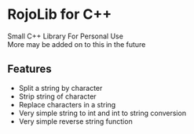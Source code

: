 # RojoLib for C++
Small C++ Library For Personal Use <br>
More may be added on to this in the future

## Features
* Split a string by character
* Strip string of character
* Replace characters in a string
* Very simple string to int and int to string conversion
* Very simple reverse string function
